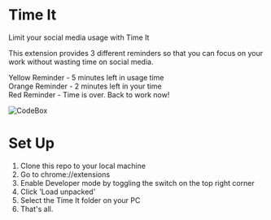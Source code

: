 # Time It

Limit your social media usage with Time It

This extension provides 3 different reminders so that you can focus on your work without wasting time on social media.

Yellow Reminder - 5 minutes left in usage time  
Orange Reminder - 2 minutes left in your time  
Red Reminder - Time is over. Back to work now!

![CodeBox](https://user-images.githubusercontent.com/51206050/115509202-c8f40d00-a29b-11eb-9ecd-5a754aa58da7.png)

# Set Up

1. Clone this repo to your local machine
2. Go to chrome://extensions
3. Enable Developer mode by toggling the switch on the top right corner
4. Click 'Load unpacked'
5. Select the Time It folder on your PC
6. That's all. 
